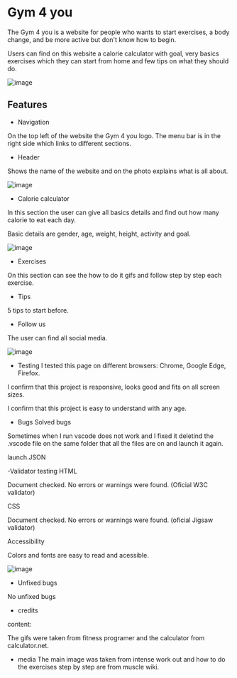 # Gym 4 you

The Gym 4 you is a website for people who wants to start exercises, a body change, and be more active but don't know how to begin.


Users can find on this website a calorie calculator with goal, very basics exercises which they can start from home and few tips on what they should do.

![image](https://user-images.githubusercontent.com/127660583/235450810-78d86bcc-9208-46f9-937c-a3a855f70712.png)

## Features

- Navigation

On the top left of the website the Gym 4 you logo.
The menu bar is in the right side which links to different sections.

- Header

Shows the name of the website and on the photo explains what is all about.

![image](https://user-images.githubusercontent.com/127660583/235451000-dc8e21fc-1338-4a6d-b965-fd0f8bcaca1c.png)

- Calorie calculator

In this section the user can give all basics details and find out how many calorie to eat each day. 

Basic details are gender, age, weight, height, activity and goal.

![image](https://user-images.githubusercontent.com/127660583/235451165-ee42e2c7-3f15-4347-b0dd-40e46c439625.png)

- Exercises

On this section can see the how to do it gifs and follow step by step each exercise.

- Tips

5 tips to start before.

- Follow us 

The user  can find all social media.

![image](https://user-images.githubusercontent.com/127660583/235499675-e2ee5c10-330e-4ac0-b386-db407c0468ec.png)


- Testing
I tested this page on different browsers: Chrome, Google Edge, Firefox.

I confirm that this project is responsive, looks good and fits on all screen sizes.

I confirm that this project is easy to understand with any age.

- Bugs
Solved bugs

Sometimes when I run vscode does not work and I fixed it deletind the .vscode file on the same folder that all the files are on and launch it again.

launch.JSON

 -Validator testing
HTML

Document checked. No errors or warnings were found. (Oficial W3C validator)

CSS

Document checked. No errors or warnings were found. (oficial Jigsaw validator)

Accessibility

Colors and fonts are easy to read and acessible.

![image](https://user-images.githubusercontent.com/127660583/235450572-413efd82-f841-4b40-8377-9ccdfce55bee.png)


- Unfixed bugs

No unfixed bugs

- credits

content:

The gifs were taken from fitness programer and the calculator from calculator.net.


- media
The main image was taken from intense work out and how to do the exercises step by step are from muscle wiki.
